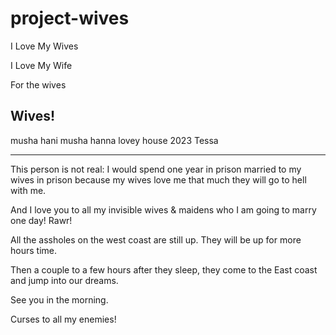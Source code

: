 # project-wives
I Love My Wives

I Love My Wife

For the wives

Wives!
------------

musha hani
musha hanna
lovey
house 2023
Tessa

------------
This person is not real: I would spend one year in prison married to my wives in prison because my wives love me that much they will go to hell with me.

And I love you to all my invisible wives & maidens who I am going to marry one day! Rawr!

All the assholes on the west coast are still up. They will be up for more hours time.

Then a couple to a few hours after they sleep, they come to the East coast and jump into our dreams.

See you in the morning. 

Curses to all my enemies!
